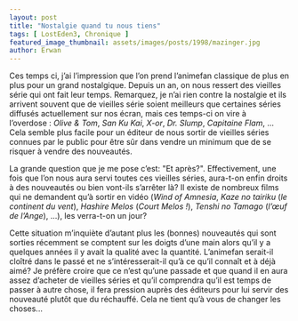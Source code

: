 ```yaml
---
layout: post
title: "Nostalgie quand tu nous tiens"
tags: [ LostEden3, Chronique ]
featured_image_thumbnail: assets/images/posts/1998/mazinger.jpg
author: Erwan
---
```


Ces temps ci, j’ai l’impression que l’on prend l’animefan classique de plus en plus pour un grand nostalgique. Depuis un an, on nous ressert des vieilles série qui ont fait leur temps. Remarquez, je n’ai rien contre la nostalgie et ils arrivent souvent que de vieilles série soient meilleurs que certaines séries diffusés actuellement sur nos écran, mais ces temps-ci on vire à l’overdose : *Olive & Tom*, *San Ku Kai*, *X-or*, *Dr. Slump*, *Capitaine Flam*, ... Cela semble plus facile pour un éditeur de nous sortir de vieilles séries connues par le public pour être sûr dans vendre un minimum que de se risquer à vendre des nouveautés. 

La grande question que je me pose c’est: "Et après?". Effectivement, une fois que l’on nous aura servi toutes ces vieilles séries, aura-t-on enfin droits à des nouveautés ou bien vont-ils s’arrêter là? Il existe de nombreux films qui ne demandent qu’à sortir en vidéo (*Wind of Amnesia*, *Kaze no tairiku* (*le continent du vent*), *Hashire Melos* (*Court Melos !*), *Tenshi no Tamago* (*l’œuf de l’Ange*), ...), les verra-t-on un jour? 

Cette situation m’inquiète d’autant plus les (bonnes) nouveautés qui sont sorties récemment se comptent sur les doigts d’une main alors qu’il y a quelques années il y avait la qualité avec la quantité. L’animefan serait-il cloîtré dans le passé et ne s’intéresserait-il qu’à ce qu’il connaît et à déjà aimé? Je préfère croire que ce n’est qu’une passade et que quand il en aura assez d’acheter de vieilles séries et qu’il comprendra qu’il est temps de passer à autre chose, il fera pression auprès des éditeurs pour lui servir des nouveauté plutôt que du réchauffé. Cela ne tient qu’à vous de changer les choses...
